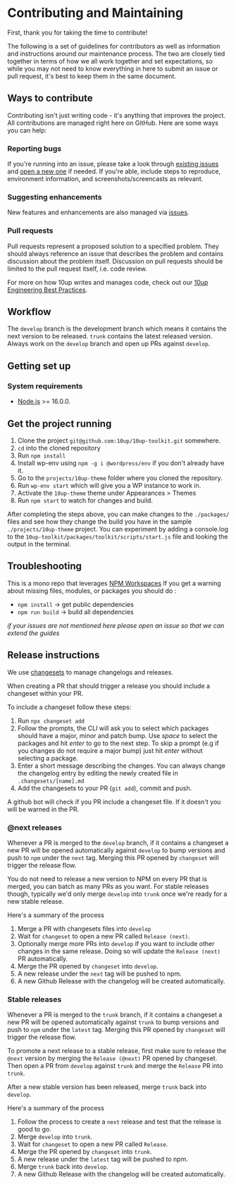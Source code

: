 # Contributing and Maintaining

First, thank you for taking the time to contribute!

The following is a set of guidelines for contributors as well as information and instructions around our maintenance process.  The two are closely tied together in terms of how we all work together and set expectations, so while you may not need to know everything in here to submit an issue or pull request, it's best to keep them in the same document.

## Ways to contribute

Contributing isn't just writing code - it's anything that improves the project.  All contributions are managed right here on GitHub. Here are some ways you can help:

### Reporting bugs

If you're running into an issue, please take a look through [existing issues](https://github.com/10up/component-library/issues) and [open a new one](https://github.com/10up/component-library/issues/new) if needed.  If you're able, include steps to reproduce, environment information, and screenshots/screencasts as relevant.

### Suggesting enhancements

New features and enhancements are also managed via [issues](https://github.com/10up/component-library/issues).

### Pull requests

Pull requests represent a proposed solution to a specified problem.  They should always reference an issue that describes the problem and contains discussion about the problem itself.  Discussion on pull requests should be limited to the pull request itself, i.e. code review.

For more on how 10up writes and manages code, check out our [10up Engineering Best Practices](https://10up.github.io/Engineering-Best-Practices/).

## Workflow

The `develop` branch is the development branch which means it contains the next version to be released. `trunk` contains the latest released version.  Always work on the `develop` branch and open up PRs against `develop`.

## Getting set up

### System requirements

- [Node.js](https://nodejs.org/) >= 16.0.0. 

## Get the project running
1. Clone the project `git@github.com:10up/10up-toolkit.git` somewhere.
1. `cd` into the cloned repository
1. Run `npm install`
1. Install wp-env using `npm -g i @wordpress/env` if you don't already have it.
1. Go to the `projects/10up-theme` folder where you cloned the repository.
1. Run `wp-env start` which will give you a WP instance to work in.
1. Activate the `10up-theme` theme under Appearances > Themes
1. Run `npm start` to watch for changes and build.

After completing the steps above, you can make changes to the `./packages/` files and see how they change the build you have in the sample `./projects/10up-theme` project. You can experiment by adding a console.log to the `10up-toolkit/packages/toolkit/scripts/start.js` file and looking the output in the terminal.
## Troubleshooting

This is a mono repo that leverages [NPM Workspaces](https://docs.npmjs.com/cli/v7/using-npm/workspaces)
If you get a warning about missing files, modules, or packages you should do :

- `npm install` -> get public dependencies
- `npm run build` -> build all dependencies

_if your issues are not mentioned here please open an issue so that we can extend the guides_
## Release instructions

We use [changesets](https://github.com/changesets/changesets) to manage changelogs and releases. 

When creating a PR that should trigger a release you should include a changeset within your PR.

To include a changeset follow these steps:

1. Run `npx changeset add`
2. Follow the prompts, the CLI will ask you to select which packages should have a major, minor and patch bump. Use *space* to select the packages and hit *enter* to go to the next step. To skip a prompt (e.g if you changes do not require a major bump) just hit *enter* without selecting a package.
3. Enter a short message describing the changes. You can always change the changelog entry by editing the newly created file in `.changesets/[name].md`
4. Add the changesets to your PR (`git add`), commit and push.

A github bot will check if you PR include a changeset file. If it doesn't you will be warned in the PR.

### @next releases

Whenever a PR is merged to the `develop` branch, if it contains a changeset a new PR will be opened automatically against `develop` to bump versions and push to `npm` under the `next` tag. Merging this PR opened by `changeset` will trigger the release flow.

You do not need to release a new version to NPM on every PR that is merged, you can batch as many PRs as you want. For stable releases though, typically we'd only merge `develop` into `trunk` once we're ready for a new stable release.

Here's a summary of the process
1. Merge a PR with changesets files into `develop`
2. Wait for `changeset` to open a new PR called `Release (next)`.
3. Optionally merge more PRs into `develop` if you want to include other changes in the same release. Doing so will update the `Release (next)` PR automatically.
4. Merge the PR opened by `changeset` into `develop`.
5. A new release under the `next` tag will be pushed to npm.
6. A new Github Release with the changelog will be created automatically.

### Stable releases

Whenever a PR is merged to the `trunk` branch, if it contains a changeset a new PR will be opened automatically against `trunk` to bump versions and push to `npm` under the `latest` tag. Merging this PR opened by `changeset` will trigger the release flow.

To promote a next release to a stable release, first make sure to release the `@next` version by merging the `Release (@next)` PR opened by changeset. Then open a PR from `develop` against `trunk` and merge the `Release` PR into `trunk`.

After a new stable version has been released, merge `trunk` back into `develop`.

Here's a summary of the process
1. Follow the process to create a `next` release and test that the release is good to go.
2. Merge `develop` into `trunk`.
2. Wait for `changeset` to open a new PR called `Release`.
4. Merge the PR opened by `changeset` into `trunk`.
5. A new release under the `latest` tag will be pushed to npm.
6. Merge `trunk` back into `develop`.
7. A new Github Release with the changelog will be created automatically.